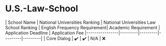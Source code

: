 # U.S.-Law-School

| School Name  |   National Universities Ranking |  National Universities Law School Ranking |  English Frequency Requirement| Academic Requirement |  Application Deadline |    Application Fee
|----------------|---------|---------|---------|---------|
| Core Dialog | :heavy_check_mark:  | :heavy_check_mark: | N/A | ❌
